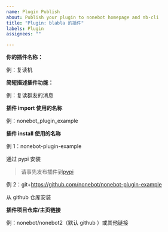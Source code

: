 ```yaml
---
name: Plugin Publish
about: Publish your plugin to nonebot homepage and nb-cli
title: "Plugin: blabla 的插件"
labels: Plugin
assignees: ""

---
```


**你的插件名称：**

例：复读机

**简短描述插件功能：**

例：复读群友的消息

**插件 import 使用的名称**

例：nonebot_plugin_example

**插件 install 使用的名称**

例 1：nonebot-plugin-example

通过 pypi 安装

> 请事先发布插件到[pypi](https://pypi.org/)

例 2：git+<https://github.com/nonebot/nonebot-plugin-example>

从 github 仓库安装

**插件项目仓库/主页链接**

例：nonebot/nonebot2（默认 github ）或其他链接
